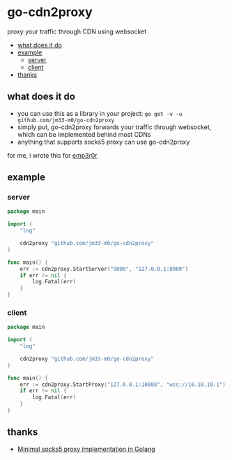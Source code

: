 # go-cdn2proxy
proxy your traffic through CDN using websocket

<!-- vim-markdown-toc GFM -->

* [what does it do](#what-does-it-do)
* [example](#example)
    * [server](#server)
    * [client](#client)
* [thanks](#thanks)

<!-- vim-markdown-toc -->

## what does it do

- you can use this as a library in your project: `go get -v -u github.com/jm33-m0/go-cdn2proxy`
- simply put, go-cdn2proxy forwards your traffic through websocket, which can be implemented behind most CDNs
- anything that supports socks5 proxy can use go-cdn2proxy

for me, i wrote this for [emp3r0r](https://github.com/jm33-m0/emp3r0r)

## example

### server

```go
package main

import (
    "log"

    cdn2proxy "github.com/jm33-m0/go-cdn2proxy"
)

func main() {
    err := cdn2proxy.StartServer("9000", "127.0.0.1:8000")
    if err != nil {
        log.Fatal(err)
    }
}
```

### client

```go
package main

import (
    "log"

    cdn2proxy "github.com/jm33-m0/go-cdn2proxy"
)

func main() {
    err := cdn2proxy.StartProxy("127.0.0.1:10888", "wss://10.10.10.1")
    if err != nil {
        log.Fatal(err)
    }
}
```

## thanks

- [Minimal socks5 proxy implementation in Golang](https://gist.github.com/felix021/7f9d05fa1fd9f8f62cbce9edbdb19253)
